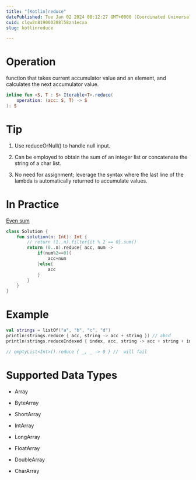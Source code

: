 ```yaml
---
title: "[Kotlin]reduce"
datePublished: Tue Jan 02 2024 08:12:27 GMT+0000 (Coordinated Universal Time)
cuid: clqw2n819000208l58zn1ecxa
slug: kotlinreduce

---
```


# Operation

function that takes current accumulator value and an element, and calculates the next accumulator value.

```kotlin
inline fun <S, T : S> Iterable<T>.reduce(
    operation: (acc: S, T) -> S
): S
```

# Tip

1. Use reduceOrNull() to handle null input.
    
2. Can be employed to obtain the sum of an integer list or concatenate the string of a char list.
    
3. No need for assignment; leverage the syntax where the last line of the lambda is automatically returned to accumulate values.
    

# In Practice

[Even sum](https://school.programmers.co.kr/learn/courses/30/lessons/120831)

```kotlin
class Solution {
    fun solution(n: Int): Int {
        // return (1..n).filter{it % 2 == 0}.sum()
        return (0..n).reduce{ acc, num ->
            if(num%2==0){
                acc+num
            }else{
                acc
            }
        }
    }
}
```

# Example

```kotlin
val strings = listOf("a", "b", "c", "d")
println(strings.reduce { acc, string -> acc + string }) // abcd
println(strings.reduceIndexed { index, acc, string -> acc + string + index }) // ab1c2d3

// emptyList<Int>().reduce { _, _ -> 0 } //  will fail
```

# Supported Data Types

* Array
    
* ByteArray
    
* ShortArray
    
* IntArray
    
* LongArray
    
* FloatArray
    
* DoubleArray
    
* CharArray